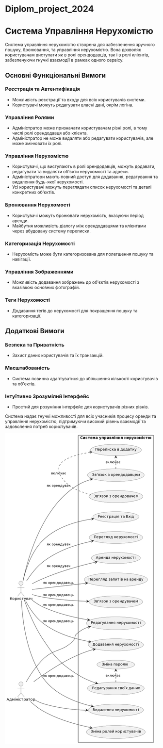 # Diplom_project_2024

# Система Управління Нерухомістю

Система управління нерухомістю створена для забезпечення зручного пошуку, бронювання, та управління нерухомістю. Вона дозволяє користувачам виступати як в ролі орендодавців, так і в ролі клієнтів, забезпечуючи гнучкі взаємодії в рамках одного сервісу.

## Основні Функціональні Вимоги

### Реєстрація та Автентифікація

- Можливість реєстрації та входу для всіх користувачів системи.
- Користувачі можуть редагувати власні дані, окрім логіна.

### Управління Ролями

- Адміністратор може призначати користувачам різні ролі, в тому числі ролі орендодавця або клієнта.
- Адміністратор не може видаляти або редагувати користувачів, але може змінювати їх ролі.

### Управління Нерухомістю

- Користувачі, що виступають в ролі орендодавців, можуть додавати, редагувати та видаляти об'єкти нерухомості та адреси.
- Адміністратори мають повний доступ для додавання, редагування та видалення будь-якої нерухомості.
- Усі користувачі можуть переглядати список нерухомості та деталі конкретних об'єктів.

### Бронювання Нерухомості

- Користувачі можуть бронювати нерухомість, вказуючи період аренди.
- Майбутня можливість діалогу між орендодавцями та клієнтами через вбудовану систему переписки.

### Категоризація Нерухомості

- Нерухомість може бути категоризована для полегшення пошуку та навігації.

### Управління Зображеннями

- Можливість додавання зображень до об'єктів нерухомості з вказівкою основних фотографій.

### Теги Нерухомості

- Додавання тегів до нерухомості для покращення пошуку та категоризації.

## Додаткові Вимоги

### Безпека та Приватність

- Захист даних користувачів та їх транзакцій.

### Масштабованість

- Система повинна адаптуватися до збільшення кількості користувачів та об'єктів.

### Інтуїтивно Зрозумілий Інтерфейс

- Простий для розуміння інтерфейс для користувачів різних рівнів.

Система надає гнучкі можливості для всіх учасників процесу оренди та управління нерухомістю, підтримуючи високий рівень взаємодії та задоволення потреб користувачів.

![USE_CASE](https://github.com/SvitLanaSvit/Step_Academy_Diplom_project_2024/blob/dev/Diplom_project_2024/Documantation/USE_CASE_V2.png)

